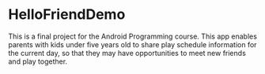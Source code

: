 # HelloFriendDemo

This is a final project for the Android Programming course. This app enables parents with kids under five years old to share play schedule information for the current day, so that they may have opportunities to meet new friends and play together.
